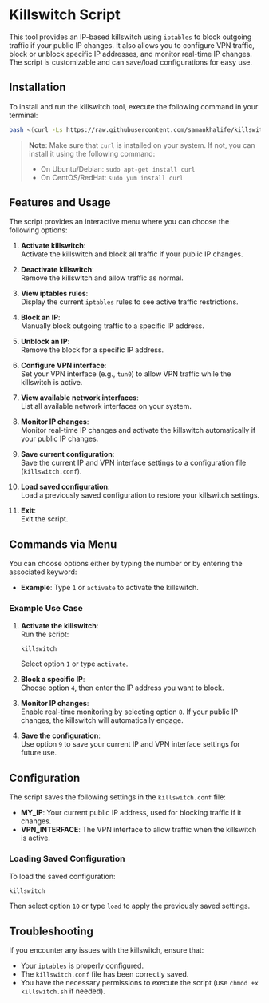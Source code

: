 # Killswitch Script

This tool provides an IP-based killswitch using `iptables` to block outgoing traffic if your public IP changes. It also allows you to configure VPN traffic, block or unblock specific IP addresses, and monitor real-time IP changes. The script is customizable and can save/load configurations for easy use.

## Installation

To install and run the killswitch tool, execute the following command in your terminal:

```bash
bash <(curl -Ls https://raw.githubusercontent.com/samankhalife/killswitch/refs/heads/main/install.sh)
```

> **Note**: Make sure that `curl` is installed on your system. If not, you can install it using the following command:
> 
> - On Ubuntu/Debian: `sudo apt-get install curl`
> - On CentOS/RedHat: `sudo yum install curl`

## Features and Usage

The script provides an interactive menu where you can choose the following options:

1. **Activate killswitch**:  
   Activate the killswitch and block all traffic if your public IP changes.

2. **Deactivate killswitch**:  
   Remove the killswitch and allow traffic as normal.

3. **View iptables rules**:  
   Display the current `iptables` rules to see active traffic restrictions.

4. **Block an IP**:  
   Manually block outgoing traffic to a specific IP address.

5. **Unblock an IP**:  
   Remove the block for a specific IP address.

6. **Configure VPN interface**:  
   Set your VPN interface (e.g., `tun0`) to allow VPN traffic while the killswitch is active.

7. **View available network interfaces**:  
   List all available network interfaces on your system.

8. **Monitor IP changes**:  
   Monitor real-time IP changes and activate the killswitch automatically if your public IP changes.

9. **Save current configuration**:  
   Save the current IP and VPN interface settings to a configuration file (`killswitch.conf`).

10. **Load saved configuration**:  
    Load a previously saved configuration to restore your killswitch settings.

11. **Exit**:  
    Exit the script.

## Commands via Menu

You can choose options either by typing the number or by entering the associated keyword:
- **Example**: Type `1` or `activate` to activate the killswitch.

### Example Use Case

1. **Activate the killswitch**:  
   Run the script:
   ```bash
   killswitch
   ```
   Select option `1` or type `activate`.

2. **Block a specific IP**:  
   Choose option `4`, then enter the IP address you want to block.

3. **Monitor IP changes**:  
   Enable real-time monitoring by selecting option `8`. If your public IP changes, the killswitch will automatically engage.

4. **Save the configuration**:  
   Use option `9` to save your current IP and VPN interface settings for future use.

## Configuration

The script saves the following settings in the `killswitch.conf` file:
- **MY_IP**: Your current public IP address, used for blocking traffic if it changes.
- **VPN_INTERFACE**: The VPN interface to allow traffic when the killswitch is active.

### Loading Saved Configuration

To load the saved configuration:
```bash
killswitch
```
Then select option `10` or type `load` to apply the previously saved settings.

## Troubleshooting

If you encounter any issues with the killswitch, ensure that:
- Your `iptables` is properly configured.
- The `killswitch.conf` file has been correctly saved.
- You have the necessary permissions to execute the script (use `chmod +x killswitch.sh` if needed).
